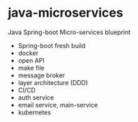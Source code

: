 # java-microservices
Java Spring-boot Micro-services blueprint


* Spring-boot fresh build
* docker
* open API
* make file
* message broker
* layer architecture (DDD)
* CI/CD
* auth service
* email service, main-service
* kubernetes 
